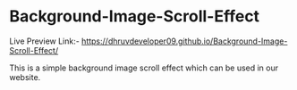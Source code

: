 # Background-Image-Scroll-Effect
Live Preview Link:- https://dhruvdeveloper09.github.io/Background-Image-Scroll-Effect/

This is a simple background image scroll effect which can be used in our website.
